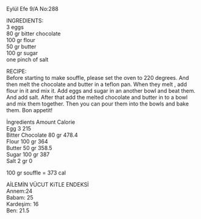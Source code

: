 Eylül Efe 9/A No:288
   
   
INGREDIENTS:    
3 eggs    
80 gr bitter chocolate    
100 gr flour    
50 gr butter     
100 gr sugar     
one pinch of salt 

RECIPE:    
Before starting to make souffle, please set the oven to 220 degrees. And then melt the chocolate and butter in a teflon pan. When they melt , add flour in it and mix it. Add eggs and sugar in an another bowl and beat them. And add salt. After that add the melted chocolate and butter in to a bowl and mix them together. Then you can pour them into the bowls and bake them. Bon appetit!

İngredients      	   Amount   	Calorie     
Egg	                 3	       215       
Bitter Chocolate	   80 gr	      478.4     
Flour	               100 gr  	   364     
Butter	            50 gr	      358.5     
Sugar	               100 gr      387     
Salt	               2 gr	       0      

100 gr souffle = 373 cal     


AİLEMİN VÜCUT KiTLE ENDEKSİ     
Annem:24    
Babam: 25    
Kardeşim: 16    
Ben: 21.5    

